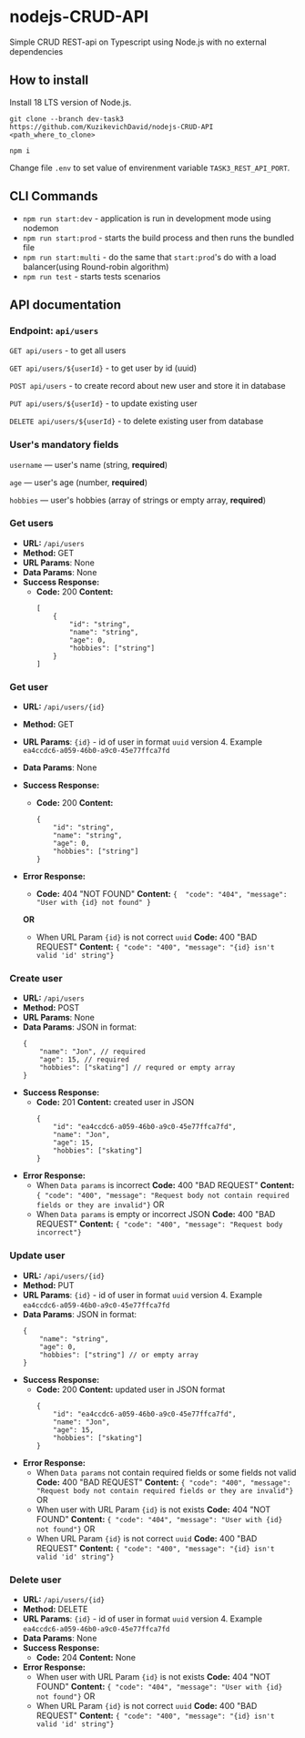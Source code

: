 # nodejs-CRUD-API
 Simple CRUD REST-api on Typescript using Node.js with no external dependencies
## How to install
 Install 18 LTS version of Node.js.

 `git clone --branch dev-task3 https://github.com/KuzikevichDavid/nodejs-CRUD-API <path_where_to_clone>`

 `npm i`

 Change file `.env` to set value of envirenment variable `TASK3_REST_API_PORT`. 
## CLI Commands
 - `npm run start:dev` - application is run in development mode using nodemon
 - `npm run start:prod` - starts the build process and then runs the bundled file
 - `npm run start:multi` - do the same that `start:prod`'s do with a load balancer(using Round-robin algorithm)
 - `npm run test` - starts tests scenarios
## API documentation

### Endpoint: `api/users`

`GET api/users` - to get all users

`GET api/users/${userId}` - to get user by id (uuid)

`POST api/users` - to create record about new user and store it in database

`PUT api/users/${userId}` - to update existing user 

`DELETE api/users/${userId}` - to delete existing user from database

### User's mandatory fields

`username` — user's name (string, **required**)

`age` — user's age (number, **required**)

`hobbies` — user's hobbies (array of strings or empty array, **required**)

### Get users
* **URL:**
	`/api/users`
* **Method:**
	GET
*  **URL Params**:
	None
* **Data Params**:
	None
* **Success Response:**
    * **Code:** 200 
    **Content:**
        ```
        [
        	{
        		"id": "string",
        		"name": "string",
        		"age": 0,
        		"hobbies": ["string"]
        	}
        ]
        ```
### Get user
* **URL:**
	`/api/users/{id}`
* **Method:**
	GET
*  **URL Params**:
	`{id}` - id of user in format `uuid` version 4. Example `ea4ccdc6-a059-46b0-a9c0-45e77ffca7fd`
* **Data Params**:
	None
* **Success Response:**
    * **Code:** 200 
    **Content:**
        ```
        {
        	"id": "string",
        	"name": "string",
        	"age": 0,
        	"hobbies": ["string"]
        }
        ```
* **Error Response:**
    * **Code:** 404 "NOT FOUND"
    **Content:** `{  "code": "404", "message": "User with {id} not found" }`

	**OR**

	* When URL Param `{id}` is not correct `uuid` 
	**Code:** 400 "BAD REQUEST"
    **Content:** `{ "code": "400", "message": "{id} isn't valid 'id' string"}`
	
### Create user
* **URL:**
	`/api/users`
* **Method:**
	POST
*  **URL Params**:
	None
* **Data Params**:
	JSON in format:
    ```
    {
		"name": "Jon", // required
		"age": 15, // required
		"hobbies": ["skating"] // requred or empty array
	}
	```
* **Success Response:**
	* **Code:** 201 
    **Content:** created user in JSON
	    ```
    	{
    		"id": "ea4ccdc6-a059-46b0-a9c0-45e77ffca7fd",
    		"name": "Jon",
    		"age": 15,
    		"hobbies": ["skating"]
    	}
    	```
* **Error Response:**
	* When `Data params` is incorrect
	**Code:** 400 "BAD REQUEST"
    **Content:** `{ "code": "400", "message": "Request body not contain required fields or they are invalid"}`
	OR
	* When `Data params` is empty or incorrect JSON
	**Code:** 400 "BAD REQUEST"
    **Content:** `{ "code": "400", "message": "Request body incorrect"}`
### Update user
* **URL:**
	`/api/users/{id}`
* **Method:**
	PUT
*  **URL Params**:
	`{id}` - id of user in format `uuid` version 4. Example `ea4ccdc6-a059-46b0-a9c0-45e77ffca7fd`
* **Data Params**:
	JSON in format:
    ```
    {
		"name": "string", 
		"age": 0, 
		"hobbies": ["string"] // or empty array
	}
	```
* **Success Response:**
	* **Code:** 200
    **Content:** updated user in JSON format
	    ```
    	{
    		"id": "ea4ccdc6-a059-46b0-a9c0-45e77ffca7fd",
    		"name": "Jon",
    		"age": 15,
    		"hobbies": ["skating"]
    	}
* **Error Response:**
	* When `Data params` not contain required fields or some fields not valid
	**Code:** 400 "BAD REQUEST"
    **Content:** `{ "code": "400", "message": "Request body not contain required fields or they are invalid"}`
    OR
    * When user with URL Param `{id}` is not exists
	**Code:** 404 "NOT FOUND" 
    **Content:** `{ "code": "404", "message": "User with {id} not found"}`
	OR
	* When URL Param `{id}` is not correct `uuid`
	**Code:** 400 "BAD REQUEST" 
    **Content:** `{ "code": "400", "message": "{id} isn't valid 'id' string"}`
### Delete user
* **URL:**
	`/api/users/{id}`
* **Method:**
	DELETE
*  **URL Params**:
	`{id}` - id of user in format `uuid` version 4. Example `ea4ccdc6-a059-46b0-a9c0-45e77ffca7fd`
* **Data Params**:
	None
* **Success Response:**
	* **Code:** 204
    **Content:**
	    None
* **Error Response:**
    * When user with URL Param `{id}` is not exists
	**Code:** 404 "NOT FOUND" 
    **Content:** `{ "code": "404", "message": "User with {id} not found"}`
	OR
	* When URL Param `{id}` is not correct `uuid`
	**Code:** 400 "BAD REQUEST" 
    **Content:** `{ "code": "400", "message": "{id} isn't valid 'id' string"}`
